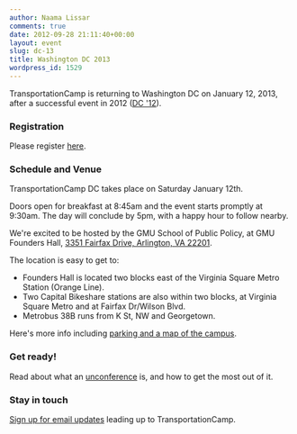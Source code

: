 ```yaml
---
author: Naama Lissar
comments: true
date: 2012-09-28 21:11:40+00:00
layout: event
slug: dc-13
title: Washington DC 2013
wordpress_id: 1529
---
```


TransportationCamp is returning to Washington DC on January 12, 2013, after a successful event in 2012 ([DC '12](http://transportationcamp.org/dc/)).


### Registration


Please register [here](http://transpocampdc13.eventbrite.com/).


### Schedule and Venue


TransportationCamp DC takes place on Saturday January 12th.

Doors open for breakfast at 8:45am and the event starts promptly at 9:30am. The day will conclude by 5pm, with a happy hour to follow nearby.

We're excited to be hosted by the GMU School of Public Policy, at GMU Founders Hall, [3351 Fairfax Drive, Arlington, VA 22201](https://maps.google.com/maps?q=3351+Fairfax+Drive,+Arlington,+VA+22201&hl=en&sll=38.885475,-77.100275&sspn=0.00289,0.005574&geocode=FdhVUQId_ohn-ynL6hvygra3iTHIuctnalYAjg%3BFXObUQId7Ido-w&dirflg=r&ttype=now&noexp=0&noal=0&sort=def&hnear=3351+N+Fairfax+Dr,+Arlington,+Virginia+22201&t=m&z=16&start=3).

The location is easy to get to:

  * Founders Hall is located two blocks east of the Virginia Square Metro Station (Orange Line).
  * Two Capital Bikeshare stations are also within two blocks, at Virginia Square Metro and at Fairfax Dr/Wilson Blvd.
  * Metrobus 38B runs from K St, NW and Georgetown.


Here's more info including [parking and a ](http://transportationcamp.us2.list-manage.com/track/click?u=f737d6aae1136fa999b210fdf&id=7ab72b9baa&e=057c25a61a)[map of the campus](http://info.gmu.edu/Maps/ArlingtonMap12.pdf).


### Get ready!


Read about what an [unconference](http://transportationcamp.org/2011/02/how-transportationcamp-works-the-essential-guide/#whats) is, and how to get the most out of it.


### Stay in touch


[Sign up for email updates](http://transportationcamp.org/subscribe/) leading up to TransportationCamp.
